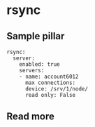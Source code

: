 
# rsync

## Sample pillar

    rsync:
      server:
        enabled: true
        servers:
        - name: account6012
          max connections: 
          device: /srv/1/node/
          read only: False

## Read more

